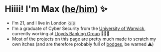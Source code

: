 # Hiiii! I'm Max ([he/him](https://name.pn/max-chunsi)) ✨

- I'm 21, and I live in London 🇬🇧
- I'm a graduate of Cyber Security from the [University of Warwick](https://warwick.ac.uk), currently working at [Lloyds Banking Group](https://lloydsbanking.com/) 👨🏽‍💻
- Most of the projects on this page are pretty much made to scratch my own itches (and are therefore probably full of [bodges](https://www.youtube.com/watch?v=lIFE7h3m40U&t=20s), be warned ⚠️)
